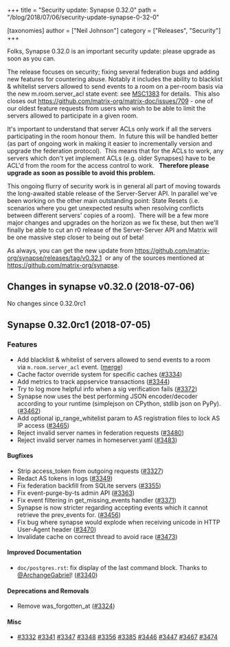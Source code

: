 +++
title = "Security update: Synapse 0.32.0"
path = "/blog/2018/07/06/security-update-synapse-0-32-0"

[taxonomies]
author = ["Neil Johnson"]
category = ["Releases", "Security"]
+++

Folks, Synapse 0.32.0 is an important security update: please upgrade as soon as you can.

The release focuses on security; fixing several federation bugs and adding new features for countering abuse. Notably it includes the ability to blacklist & whitelist servers allowed to send events to a room on a per-room basis via the new
m.room.server_acl
 state event: see <a href="https://docs.google.com/document/d/1aiuROf1__7ZFkJvDdAZQfBNxyzjYd-ijiRAcHJYqJCM/edit">MSC1383</a> for details.  This also closes out <a href="https://github.com/matrix-org/matrix-doc/issues/709">https://github.com/matrix-org/matrix-doc/issues/709</a> - one of our oldest feature requests from users who wish to be able to limit the servers allowed to participate in a given room.

It's important to understand that server ACLs only work if all the servers participating in the room honour them.  In future this will be handled better (as part of ongoing work in making it easier to incrementally version and upgrade the federation protocol).  This means that for the ACLs to work, any servers which don't yet implement ACLs (e.g. older Synapses) have to be ACL'd from the room for the access control to work.  
<b>Therefore please upgrade as soon as possible to avoid this problem.</b>

This ongoing flurry of security work is in general all part of moving towards the long-awaited stable release of the Server-Server API. In parallel we've been working on the other main outstanding point: State Resets (i.e. scenarios where you get unexpected results when resolving conflicts between different servers' copies of a room).  There will be a few more major changes and upgrades on the horizon as we fix these, but then we'll finally be able to cut an r0 release of the Server-Server API and Matrix will be one massive step closer to being out of beta!

As always, you can get the new update from <a href="https://github.com/matrix-org/synapse/releases/tag/v0.32.1">https://github.com/matrix-org/synapse/releases/tag/v0.32.1</a>
 or any of the sources mentioned at <a href="https://github.com/matrix-org/synapse">https://github.com/matrix-org/synapse</a>.

## Changes in synapse v0.32.0 (2018-07-06)

No changes since 0.32.0rc1

## Synapse 0.32.0rc1 (2018-07-05)

### Features

<ul>
  <li>Add blacklist & whitelist of servers allowed to send events to a
room via <code>m.room.server_acl</code> event. (<a href="https://github.com/matrix-org/synapse/commit/feef8461d19c51f3766471e17e2a2f8a2b36c785">merge</a>)</li>
  <li>Cache factor override system for specific caches (<a class="issue-link js-issue-link" href="https://github.com/matrix-org/synapse/pull/3334" data-error-text="Failed to load issue title" data-id="329021103" data-permission-text="Issue title is private" data-url="https://github.com/matrix-org/synapse/issues/3334">#3334</a>)</li>
  <li>Add metrics to track appservice transactions (<a class="issue-link js-issue-link" href="https://github.com/matrix-org/synapse/pull/3344" data-error-text="Failed to load issue title" data-id="329432100" data-permission-text="Issue title is private" data-url="https://github.com/matrix-org/synapse/issues/3344">#3344</a>)</li>
  <li>Try to log more helpful info when a sig verification fails
(<a class="issue-link js-issue-link" href="https://github.com/matrix-org/synapse/pull/3372" data-error-text="Failed to load issue title" data-id="330617906" data-permission-text="Issue title is private" data-url="https://github.com/matrix-org/synapse/issues/3372">#3372</a>)</li>
  <li>Synapse now uses the best performing JSON encoder/decoder according
to your runtime (simplejson on CPython, stdlib json on PyPy).
(<a class="issue-link js-issue-link" href="https://github.com/matrix-org/synapse/pull/3462" data-error-text="Failed to load issue title" data-id="336619861" data-permission-text="Issue title is private" data-url="https://github.com/matrix-org/synapse/issues/3462">#3462</a>)</li>
  <li>Add optional ip_range_whitelist param to AS registration files to
lock AS IP access (<a class="issue-link js-issue-link" href="https://github.com/matrix-org/synapse/pull/3465" data-error-text="Failed to load issue title" data-id="336751400" data-permission-text="Issue title is private" data-url="https://github.com/matrix-org/synapse/issues/3465">#3465</a>)</li>
  <li>Reject invalid server names in federation requests (<a class="issue-link js-issue-link" href="https://github.com/matrix-org/synapse/pull/3480" data-error-text="Failed to load issue title" data-id="337874054" data-permission-text="Issue title is private" data-url="https://github.com/matrix-org/synapse/issues/3480">#3480</a>)</li>
  <li>Reject invalid server names in homeserver.yaml (<a class="issue-link js-issue-link" href="https://github.com/matrix-org/synapse/pull/3483" data-error-text="Failed to load issue title" data-id="338348899" data-permission-text="Issue title is private" data-url="https://github.com/matrix-org/synapse/issues/3483">#3483</a>)</li>
</ul>

#### Bugfixes

<ul>
  <li>Strip access_token from outgoing requests (<a class="issue-link js-issue-link" href="https://github.com/matrix-org/synapse/pull/3327" data-error-text="Failed to load issue title" data-id="328782473" data-permission-text="Issue title is private" data-url="https://github.com/matrix-org/synapse/issues/3327">#3327</a>)</li>
  <li>Redact AS tokens in logs (<a class="issue-link js-issue-link" href="https://github.com/matrix-org/synapse/pull/3349" data-error-text="Failed to load issue title" data-id="329791545" data-permission-text="Issue title is private" data-url="https://github.com/matrix-org/synapse/issues/3349">#3349</a>)</li>
  <li>Fix federation backfill from SQLite servers (<a class="issue-link js-issue-link" href="https://github.com/matrix-org/synapse/pull/3355" data-error-text="Failed to load issue title" data-id="329865615" data-permission-text="Issue title is private" data-url="https://github.com/matrix-org/synapse/issues/3355">#3355</a>)</li>
  <li>Fix event-purge-by-ts admin API (<a class="issue-link js-issue-link" href="https://github.com/matrix-org/synapse/pull/3363" data-error-text="Failed to load issue title" data-id="330065602" data-permission-text="Issue title is private" data-url="https://github.com/matrix-org/synapse/issues/3363">#3363</a>)</li>
  <li>Fix event filtering in get_missing_events handler (<a class="issue-link js-issue-link" href="https://github.com/matrix-org/synapse/pull/3371" data-error-text="Failed to load issue title" data-id="330608172" data-permission-text="Issue title is private" data-url="https://github.com/matrix-org/synapse/issues/3371">#3371</a>)</li>
  <li>Synapse is now stricter regarding accepting events which it cannot
retrieve the prev_events for. (<a class="issue-link js-issue-link" href="https://github.com/matrix-org/synapse/pull/3456" data-error-text="Failed to load issue title" data-id="336184658" data-permission-text="Issue title is private" data-url="https://github.com/matrix-org/synapse/issues/3456">#3456</a>)</li>
  <li>Fix bug where synapse would explode when receiving unicode in HTTP
User-Agent header (<a class="issue-link js-issue-link" href="https://github.com/matrix-org/synapse/pull/3470" data-error-text="Failed to load issue title" data-id="337261723" data-permission-text="Issue title is private" data-url="https://github.com/matrix-org/synapse/issues/3470">#3470</a>)</li>
  <li>Invalidate cache on correct thread to avoid race (<a class="issue-link js-issue-link" href="https://github.com/matrix-org/synapse/pull/3473" data-error-text="Failed to load issue title" data-id="337463703" data-permission-text="Issue title is private" data-url="https://github.com/matrix-org/synapse/issues/3473">#3473</a>)</li>
</ul>

#### Improved Documentation

<ul>
  <li><code>doc/postgres.rst</code>: fix display of the last command block. Thanks to
<a class="user-mention" href="https://github.com/ArchangeGabriel" data-hovercard-user-id="490531" data-octo-click="hovercard-link-click" data-octo-dimensions="link_type:self" aria-describedby="hovercard-aria-description">@ArchangeGabriel</a>! (<a class="issue-link js-issue-link" href="https://github.com/matrix-org/synapse/pull/3340" data-error-text="Failed to load issue title" data-id="329241972" data-permission-text="Issue title is private" data-url="https://github.com/matrix-org/synapse/issues/3340">#3340</a>)</li>
</ul>

#### Deprecations and Removals

<ul>
  <li>Remove was_forgotten_at (<a class="issue-link js-issue-link" href="https://github.com/matrix-org/synapse/pull/3324" data-error-text="Failed to load issue title" data-id="328600145" data-permission-text="Issue title is private" data-url="https://github.com/matrix-org/synapse/issues/3324">#3324</a>)</li>
</ul>

#### Misc

<ul>
  <li><a class="issue-link js-issue-link" href="https://github.com/matrix-org/synapse/pull/3332" data-error-text="Failed to load issue title" data-id="328922729" data-permission-text="Issue title is private" data-url="https://github.com/matrix-org/synapse/issues/3332">#3332</a> <a class="issue-link js-issue-link" href="https://github.com/matrix-org/synapse/pull/3341" data-error-text="Failed to load issue title" data-id="329315777" data-permission-text="Issue title is private" data-url="https://github.com/matrix-org/synapse/issues/3341">#3341</a> <a class="issue-link js-issue-link" href="https://github.com/matrix-org/synapse/pull/3347" data-error-text="Failed to load issue title" data-id="329626817" data-permission-text="Issue title is private" data-url="https://github.com/matrix-org/synapse/issues/3347">#3347</a> <a class="issue-link js-issue-link" href="https://github.com/matrix-org/synapse/pull/3348" data-error-text="Failed to load issue title" data-id="329660142" data-permission-text="Issue title is private" data-url="https://github.com/matrix-org/synapse/issues/3348">#3348</a> <a class="issue-link js-issue-link" href="https://github.com/matrix-org/synapse/pull/3356" data-error-text="Failed to load issue title" data-id="329938222" data-permission-text="Issue title is private" data-url="https://github.com/matrix-org/synapse/issues/3356">#3356</a> <a class="issue-link js-issue-link" href="https://github.com/matrix-org/synapse/pull/3385" data-error-text="Failed to load issue title" data-id="331533857" data-permission-text="Issue title is private" data-url="https://github.com/matrix-org/synapse/issues/3385">#3385</a> <a class="issue-link js-issue-link" href="https://github.com/matrix-org/synapse/pull/3446" data-error-text="Failed to load issue title" data-id="335720791" data-permission-text="Issue title is private" data-url="https://github.com/matrix-org/synapse/issues/3446">#3446</a> <a class="issue-link js-issue-link" href="https://github.com/matrix-org/synapse/issues/3447" data-error-text="Failed to load issue title" data-id="335727844" data-permission-text="Issue title is private" data-url="https://github.com/matrix-org/synapse/issues/3447">#3447</a> <a class="issue-link js-issue-link" href="https://github.com/matrix-org/synapse/pull/3467" data-error-text="Failed to load issue title" data-id="336993276" data-permission-text="Issue title is private" data-url="https://github.com/matrix-org/synapse/issues/3467">#3467</a> <a class="issue-link js-issue-link" href="https://github.com/matrix-org/synapse/pull/3474" data-error-text="Failed to load issue title" data-id="337465451" data-permission-text="Issue title is private" data-url="https://github.com/matrix-org/synapse/issues/3474">#3474</a></li>
</ul>
